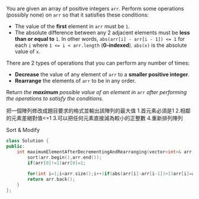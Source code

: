 You are given an array of positive integers `arr`. Perform some operations (possibly none) on `arr` so that it satisfies these conditions:

- The value of the **first** element in `arr` must be `1`.
- The absolute difference between any 2 adjacent elements must be **less than or equal to** `1`. In other words, `abs(arr[i] - arr[i - 1]) <= 1` for each `i` where `1 <= i < arr.length` (**0-indexed**). `abs(x)` is the absolute value of `x`.

There are 2 types of operations that you can perform any number of times:

- **Decrease** the value of any element of `arr` to a **smaller positive integer**.
- **Rearrange** the elements of `arr` to be in any order.

Return _the **maximum** possible value of an element in_ `arr` _after performing the operations to satisfy the conditions_.

把一個陣列修改成題目要求的格式並輸出該陣列的最大值
1.首元素必須是1
2.相鄰的元素差絕對值<=1
3.可以把任何元素直接減為較小的正整數
4.重新排列陣列

Sort & Modify

```cpp
class Solution {
public:
    int maximumElementAfterDecrementingAndRearranging(vector<int>& arr) {
        sort(arr.begin(),arr.end());
        if(arr[0]!=1)arr[0]=1;
        
        for(int i=1;i<arr.size();i++)if(abs(arr[i]-arr[i-1])>1)arr[i]=arr[i-1]+1;    
        return arr.back();
    }
};
```